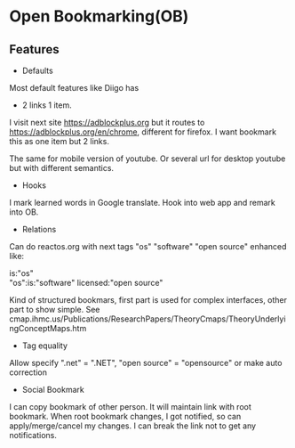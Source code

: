 
Open Bookmarking(OB)
====


Features
---

- Defaults

Most default features like Diigo has

- 2 links 1 item. 

I visit next site 
https://adblockplus.org
but it routes to https://adblockplus.org/en/chrome, different for firefox.
I want bookmark this as one item but 2 links.

The same for mobile version of youtube. Or several url for desktop youtube but with different semantics.

- Hooks

I mark learned words in Google translate. Hook into web app and remark into OB.


- Relations

Can do reactos.org with next tags "os" "software" "open source" enhanced like:

is:"os"  
"os":is:"software"
licensed:"open source"

Kind of structured bookmars, first part is used for complex interfaces, other part to show simple.
See cmap.ihmc.us/Publications/ResearchPapers/TheoryCmaps/TheoryUnderlyingConceptMaps.htm


- Tag equality

Allow specify
".net"  = ".NET", "open source" = "opensource" 
or make auto correction

- Social Bookmark

I can copy bookmark of other person. 
It will maintain link with root bookmark.
When root bookmark changes, I got notified, so can apply/merge/cancel my changes.
I can break the link not to get any notifications.

